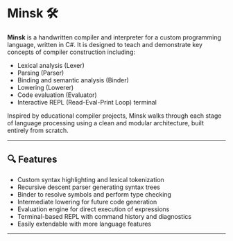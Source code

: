 # Minsk 🛠️

**Minsk** is a handwritten compiler and interpreter for a custom programming language, written in C#. It is designed to teach and demonstrate key concepts of compiler construction including:

- Lexical analysis (Lexer)
- Parsing (Parser)
- Binding and semantic analysis (Binder)
- Lowering (Lowerer)
- Code evaluation (Evaluator)
- Interactive REPL (Read-Eval-Print Loop) terminal

Inspired by educational compiler projects, Minsk walks through each stage of language processing using a clean and modular architecture, built entirely from scratch.

---

## 🔍 Features

- Custom syntax highlighting and lexical tokenization
- Recursive descent parser generating syntax trees
- Binder to resolve symbols and perform type checking
- Intermediate lowering for future code generation
- Evaluation engine for direct execution of expressions
- Terminal-based REPL with command history and diagnostics
- Easily extendable with more language features

---
